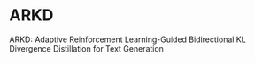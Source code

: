 # ARKD
ARKD: Adaptive Reinforcement Learning-Guided Bidirectional KL Divergence Distillation for Text Generation
